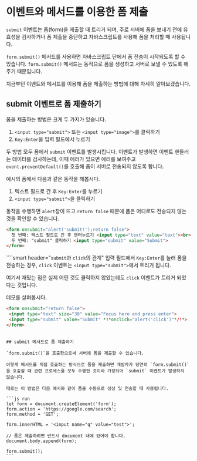 # 이벤트와 메서드를 이용한 폼 제출

 `submit` 이벤트는 폼(form)을 제출할 때 트리거 되며, 주로 서버에 폼을 보내기 전에 유효성을 검사하거나 폼 제출을 중단하고 자바스크립트를 사용해 폼을 처리할 때 사용됩니다.

 `form.submit()` 메서드를  사용하면 자바스크립트 단에서 폼 전송이 시작되도록 할 수 있습니다.  `form.submit()` 메서드는 동적으로 폼을 생성하고 서버로 보낼 수 있도록 해주기 때문입니다.

지금부턴 이벤트와 메서드를 이용해 폼을 제출하는 방법에 대해 자세히 알아보겠습니다.

## submit 이벤트로 폼 제출하기

폼을 제출하는 방법은 크게 두 가지가 있습니다.

1. `<input type="submit">` 또는 `<input type="image">`를 클릭하기
2. `Key:Enter`을 입력 필드에서 누르기

두 방법 모두 폼에서  `submit` 이벤트를 발생시킵니다. 이벤트가 발생하면 이벤트 핸들러는 데이터를 검사하는데, 이때 에러가 있으면 에러를 보여주고 `event.preventDefault()`를 호출해 폼이 서버로 전송되지 않도록 합니다.

예시의 폼에서 다음과 같은 동작을 해봅시다.
1. 텍스트 필드로 간 후 `Key:Enter`를 누르기
2. `<input type="submit">`을 클릭하기

동작을 수행하면 `alert`창이 뜨고 `return false` 때문에 폼은 어디로도 전송되지 않는 것을 확인할 수 있습니다.

```html autorun height=60 no-beautify
<form onsubmit="alert('submit!');return false">
  첫 번째: 텍스트 필드로 간 후 엔터누르기 <input type="text" value="text"><br>
  두 번째: "submit" 클릭하기 <input type="submit" value="Submit">
</form>
```

````smart header="`submit`과 `click`의 관계"
입력 필드에서 `Key:Enter`를 눌러 폼을 전송하는 경우, `click` 이벤트는 `<input type="submit">`에서 트리거 됩니다.

여기서 재밌는 점은 실제 어떤 것도 클릭하지 않았는데도 `click` 이벤트가 트리거 되었다는 것입니다.

데모를 살펴봅시다.
```html autorun height=60
<form onsubmit="return false">
 <input type="text" size="30" value="Focus here and press enter">
 <input type="submit" value="Submit" *!*onclick="alert('click')"*/!*>
</form>
```

````

## submit 메서드로 폼 제출하기

`form.submit()`을 호출함으로써 서버에 폼을 제출할 수 있습니다.

이렇게 메서드를 직접 호출하는 방식으로 폼을 제출하면 개발자가 당연히 `form.submit()`을 호출할 때 관련 프로세스를 모두 수행한 것이라 가정되어 `submit` 이벤트가 발생하지 않습니다.

때로는 이 방법은 다음 예시와 같이 폼을 수동으로 생성 및 전송할 때 사용됩니다.

```js run
let form = document.createElement('form');
form.action = 'https://google.com/search';
form.method = 'GET';

form.innerHTML = '<input name="q" value="test">';

// 폼은 제출하려면 반드시 document 내에 있어야 합니다.
document.body.append(form);

form.submit();
```
